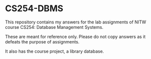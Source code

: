 # CS254-DBMS
This repository contains my answers for the lab assignments of NITW course CS254: Database Management Systems.

These are meant for reference only. Please do not copy answers as it defeats the purpose of assignments.

It also has the course project, a library database.

